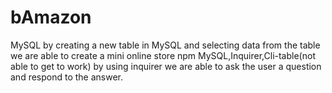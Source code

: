 # bAmazon
MySQL by creating a new table in MySQL and selecting data from the table we are able to create a mini online store
npm MySQL,Inquirer,Cli-table(not able to get to work)
by using inquirer we are able to ask the user a question and respond to the answer.

